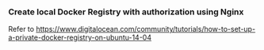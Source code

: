 ### Create local Docker Registry with authorization using Nginx
Refer to https://www.digitalocean.com/community/tutorials/how-to-set-up-a-private-docker-registry-on-ubuntu-14-04

